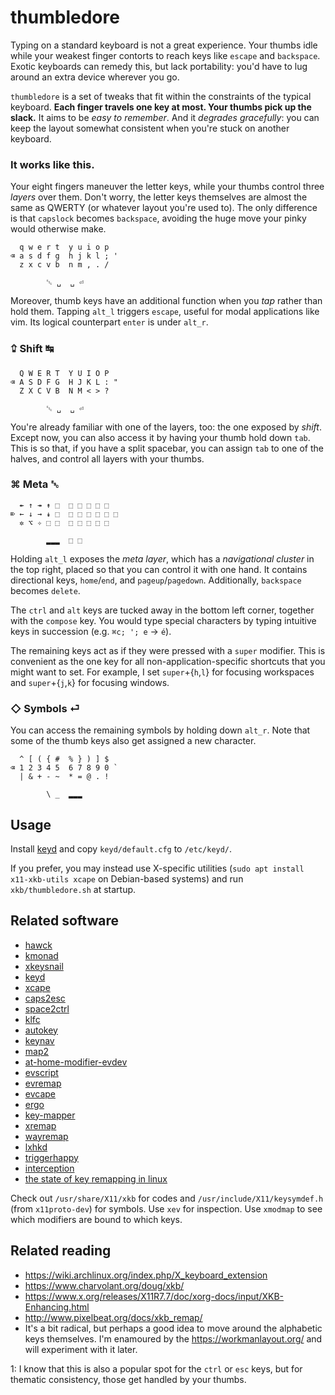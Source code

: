 # thumbledore

Typing on a standard keyboard is not a great experience. Your thumbs idle while your weakest finger contorts to reach keys like `escape` and `backspace`. Exotic keyboards can remedy this, but lack portability: you'd have to lug around an extra device wherever you go.

`thumbledore` is a set of tweaks that fit within the constraints of the typical keyboard. **Each finger travels one key at most. Your thumbs pick up the slack.** It aims to be *easy to remember*. And it *degrades gracefully*: you can keep the layout somewhat consistent when you're stuck on another keyboard.


### It works like this.

Your eight fingers maneuver the letter keys, while your thumbs control three *layers* over them. Don't worry, the letter keys themselves are almost the same as QWERTY (or whatever layout you're used to). The only difference is that `capslock` becomes `backspace`, avoiding the huge move your pinky would otherwise make.

      q w e r t  y u i o p
    ⌫ a s d f g  h j k l ; '
      z x c v b  n m , . /

            ␛ ␣  ␣ ⏎

Moreover, thumb keys have an additional function when you *tap* rather than 
hold them. Tapping `alt_l` triggers `escape`, useful for modal applications 
like vim. Its logical counterpart `enter` is under `alt_r`.


### ⮸ Shift ↹

      Q W E R T  Y U I O P
    ⌫ A S D F G  H J K L : "
      Z X C V B  N M < > ?

            ␛ ␣  ␣ ⏎

You're already familiar with one of the layers, too: the one exposed by *shift*. Except now, you can also access it by having your thumb hold down `tab`. This is so that, if you have a split spacebar, you can assign `tab` to one of the halves, and control all layers with your thumbs.


### ⌘ Meta ␛

      ↞ ↑ ↠ ↟ ⬚  ⬚ ⬚ ⬚ ⬚ ⬚
    ⌦ ← ↓ → ↡ ⬚  ⬚ ⬚ ⬚ ⬚ ⬚ ⬚
      ✲ ⌥ ✧ ⬚ ⬚  ⬚ ⬚ ⬚ ⬚ ⬚

            ▂▂▂  ⬚ ⬚

Holding `alt_l` exposes the *meta layer*, which has a *navigational cluster* in the top right, placed so that you can control it with one hand. It contains directional keys, `home`/`end`, and `pageup`/`pagedown`. Additionally, `backspace` becomes `delete`.

The `ctrl` and `alt` keys are tucked away in the bottom left corner, together with the `compose` key. You would type special characters by typing intuitive keys in succession (e.g. `⌘c; '; e` → `é`).

The remaining keys act as if they were pressed with a `super` modifier. This is convenient as the one key for all non-application-specific shortcuts that you might want to set. For example, I set `super`+{`h`,`l`} for focusing workspaces and `super`+{`j`,`k`} for focusing windows.


### ◇ Symbols ⏎

You can access the remaining symbols by holding down `alt_r`. Note that some of the thumb keys also get assigned a new character.

      ^ [ ( { #  % } ) ] $
    ⌫ 1 2 3 4 5  6 7 8 9 0 `
      | & + - ~  * = @ . !

            \ _  ▂▂▂


## Usage

Install [keyd](https://github.com/rvaiya/keyd) and copy `keyd/default.cfg` to `/etc/keyd/`.

If you prefer, you may instead use X-specific utilities (`sudo apt install x11-xkb-utils xcape` on Debian-based systems) and run `xkb/thumbledore.sh` at startup.


## Related software

-   [hawck](https://github.com/snyball/Hawck)
-   [kmonad](https://github.com/david-janssen/kmonad)
-   [xkeysnail](https://github.com/mooz/xkeysnail)
-   [keyd](https://github.com/rvaiya/keyd)
-   [xcape](https://github.com/alols/xcape)
-   [caps2esc](https://gitlab.com/interception/linux/plugins/caps2esc)
-   [space2ctrl](https://github.com/r0adrunner/Space2Ctrl)
-   [klfc](https://github.com/39aldo39/klfc)
-   [autokey](https://github.com/autokey/autokey)
-   [keynav](https://www.semicomplete.com/projects/keynav/)
-   [map2](https://github.com/shiro/map2)
-   [at-home-modifier-evdev](https://gitlab.com/at-home-modifier/at-home-modifier-evdev)
-   [evscript](https://github.com/unrelentingtech/evscript)
-   [evremap](https://github.com/wez/evremap)
-   [evcape](https://github.com/wbolster/evcape)
-   [ergo](https://github.com/lcarsos/ergo)
-   [key-mapper](https://github.com/sezanzeb/key-mapper)
-   [xremap](https://github.com/k0kubun/xremap)
-   [wayremap](https://github.com/acro5piano/wayremap)
-   [lxhkd](https://github.com/lmburns/lxhkd)
-   [triggerhappy](https://github.com/wertarbyte/triggerhappy)
-   [interception](https://gitlab.com/interception/linux/tools)
-   [the state of key remapping in linux](https://medium.com/@canadaduane/key-remapping-in-linux-2021-edition-47320999d2aa)

Check out `/usr/share/X11/xkb` for codes and `/usr/include/X11/keysymdef.h` (from `x11proto-dev`) for symbols. Use `xev` for inspection. Use `xmodmap` to see which modifiers are bound to which keys.


## Related reading

-   <https://wiki.archlinux.org/index.php/X_keyboard_extension>
-   <https://www.charvolant.org/doug/xkb/>
-   <https://www.x.org/releases/X11R7.7/doc/xorg-docs/input/XKB-Enhancing.html>
-   <http://www.pixelbeat.org/docs/xkb_remap/>
-   It's a bit radical, but perhaps a good idea to move around the alphabetic keys themselves. I'm enamoured by the <https://workmanlayout.org/> and will experiment with it later.


1: I know that this is also a popular spot for the `ctrl` or `esc` keys, but for thematic consistency, those get handled by your thumbs.
